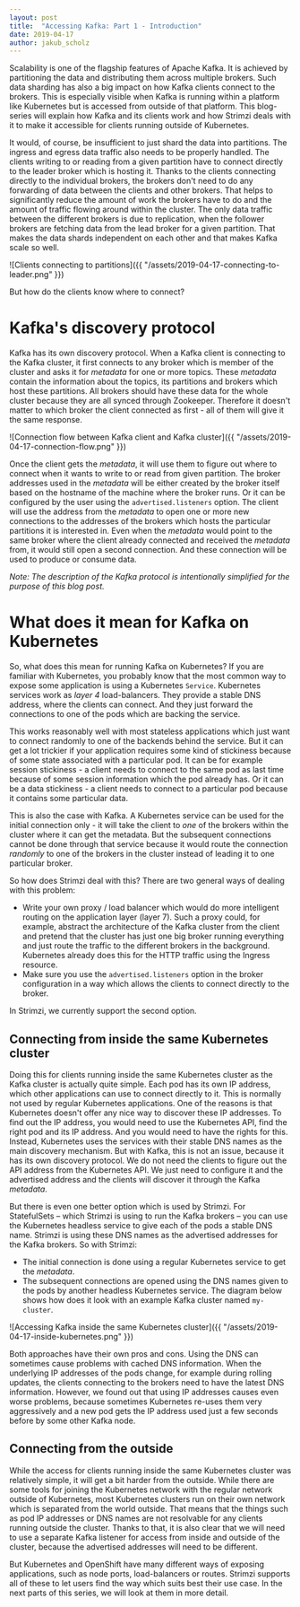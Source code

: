 ```yaml
---
layout: post
title:  "Accessing Kafka: Part 1 - Introduction"
date: 2019-04-17
author: jakub_scholz
---
```


Scalability is one of the flagship features of Apache Kafka.
It is achieved by partitioning the data and distributing them across multiple brokers.
Such data sharding has also a big impact on how Kafka clients connect to the brokers.
This is especially visible when Kafka is running within a platform like Kubernetes but is accessed from outside of that platform.
This blog-series will explain how Kafka and its clients work and how Strimzi deals with it to make it accessible for clients running outside of Kubernetes.

<!--more-->

It would, of course, be insufficient to just shard the data into partitions.
The ingress and egress data traffic also needs to be properly handled.
The clients writing to or reading from a given partition have to connect directly to the leader broker which is hosting it.
Thanks to the clients connecting directly to the individual brokers, the brokers don't need to do any forwarding of data between the clients and other brokers.
That helps to significantly reduce the amount of work the brokers have to do and the amount of traffic flowing around within the cluster.
The only data traffic between the different brokers is due to replication, when the follower brokers are fetching data from the lead broker for a given partition.
That makes the data shards independent on each other and that makes Kafka scale so well.

![Clients connecting to partitions]({{ "/assets/2019-04-17-connecting-to-leader.png" }})

But how do the clients know where to connect?

# Kafka's discovery protocol

Kafka has its own discovery protocol.
When a Kafka client is connecting to the Kafka cluster, it first connects to any broker which is member of the cluster and asks it for _metadata_ for one or more topics.
These _metadata_ contain the information about the topics, its partitions and brokers which host these partitions.
All brokers should have these data for the whole cluster because they are all synced through Zookeeper.
Therefore it doesn't matter to which broker the client connected as first - all of them will give it the same response.

![Connection flow between Kafka client and Kafka cluster]({{ "/assets/2019-04-17-connection-flow.png" }})

Once the client gets the _metadata_, it will use them to figure out where to connect when it wants to write to or read from given partition.
The broker addresses used in the _metadata_ will be either created by the broker itself based on the hostname of the machine where the broker runs.
Or it can be configured by the user using the `advertised.listeners` option.
The client will use the address from the _metadata_ to open one or more new connections to the addresses of the brokers which hosts the particular partitions it is interested in.
Even when the _metadata_ would point to the same broker where the client already connected and received the _metadata_ from, it would still open a second connection.
And these connection will be used to produce or consume data.

_Note: The description of the Kafka protocol is intentionally simplified for the purpose of this blog post._

# What does it mean for Kafka on Kubernetes

So, what does this mean for running Kafka on Kubernetes?
If you are familiar with Kubernetes, you probably know that the most common way  to expose some application is using a Kubernetes `Service`.
Kubernetes services work as _layer 4_ load-balancers.
They provide a stable DNS address, where the clients can connect.
And they just forward the connections to one of the pods which are backing the service.

This works reasonably well with most stateless applications which just want to connect randomly to one of the backends behind the service.
But it can get a lot trickier if your application requires some kind of stickiness because of some state associated with a particular pod.
It can be for example session stickiness - a client needs to connect to the same pod as last time because of some session information which the pod already has.
Or it can be a data stickiness - a client needs to connect to a particular pod because it contains some particular data.

This is also the case with Kafka.
A Kubernetes service can be used for the initial connection only - it will take the client to _one_ of the brokers within the cluster where it can get the metadata.
But the subsequent connections cannot be done through that service because it would route the connection _randomly_ to one of the brokers in the cluster instead of leading it to one particular broker.

So how does Strimzi deal with this?
There are two general ways of dealing with this problem:
* Write your own proxy / load balancer which would do more intelligent routing on the application layer (layer 7). Such a proxy could, for example, abstract the architecture of the Kafka cluster from the client and pretend that the cluster has just one big broker running everything and just route the traffic to the different brokers in the background. Kubernetes already does this for the HTTP traffic using the Ingress resource.
* Make sure you use the `advertised.listeners` option in the broker configuration in a way which allows the clients to connect directly to the broker.

In Strimzi, we currently support the second option.

## Connecting from inside the same Kubernetes cluster

Doing this for clients running inside the same Kubernetes cluster as the Kafka cluster is actually quite simple.
Each pod has its own IP address, which other applications can use to connect directly to it. 
This is normally not used by regular Kubernetes applications.
One of the reasons is that Kubernetes doesn't offer any nice way to discover these IP addresses.
To find out the IP address, you would need to use the Kubernetes API, find the right pod and its IP address.
And you would need to have the rights for this.
Instead, Kubernetes uses the services with their stable DNS names as the main discovery mechanism.
But with Kafka, this is not an issue, because it has its own discovery protocol.
We do not need the clients to figure out the API address from the Kubernetes API.
We just need to configure it and the advertised address and the clients will discover it through the Kafka _metadata_.

But there is even one better option which is used by Strimzi.
For StatefulSets – which Strimzi is using to run the Kafka brokers – you can use the Kubernetes headless service to give each of the pods a stable DNS name.
Strimzi is using these DNS names as the advertised addresses for the Kafka brokers.
So with Strimzi:
* The initial connection is done using a regular Kubernetes service to get the _metadata_.
* The subsequent connections are opened using the DNS names given to the pods by another headless Kubernetes service.
The diagram below shows how does it look with an example Kafka cluster named `my-cluster`.

![Accessing Kafka inside the same Kubernetes cluster]({{ "/assets/2019-04-17-inside-kubernetes.png" }})

Both approaches have their own pros and cons.
Using the DNS can sometimes cause problems with cached DNS information.
When the underlying IP addresses of the pods change, for example during rolling updates, the clients connecting to the brokers need to have the latest DNS information.
However, we found out that using IP addresses causes even worse problems, because sometimes Kubernetes re-uses them very aggressively and a new pod gets the IP address used just a few seconds before by some other Kafka node.

## Connecting from the outside

While the access for clients running inside the same Kubernetes cluster was relatively simple, it will get a bit harder from the outside.
While there are some tools for joining the Kubernetes network with the regular network outside of Kubernetes, most Kubernetes clusters run on their own network which is separated from the world outside.
That means that the things such as pod IP addresses or DNS names are not resolvable for any clients running outside the cluster.
Thanks to that, it is also clear that we will need to use a separate Kafka listener for access from inside and outside of the cluster, because the advertised addresses will need to be different.

But Kubernetes and OpenShift have many different ways of exposing applications, such as node ports, load-balancers or routes.
Strimzi supports all of these to let users find the way which suits best their use case.
In the next parts of this series, we will look at them in more detail.
